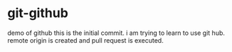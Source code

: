 # git-github
demo of github
this is the initial commit. i am trying to learn to use git hub.
remote origin is created and pull request is executed.
